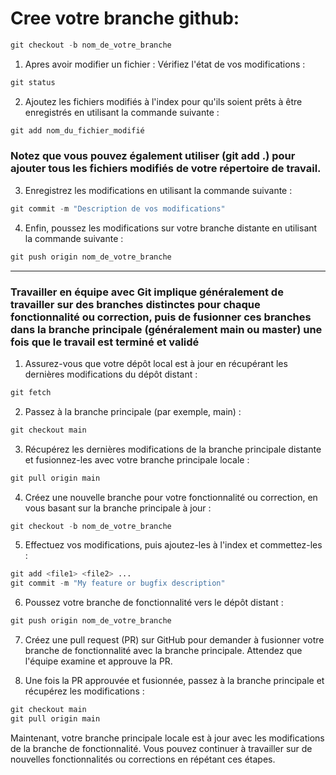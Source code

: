 # Cree votre branche github:

```php
git checkout -b nom_de_votre_branche
```
1. Apres avoir modifier un fichier : 
Vérifiez l'état de vos modifications : 
```php
git status
```
2. Ajoutez les fichiers modifiés à l'index pour qu'ils soient prêts à être enregistrés en utilisant la commande suivante :
```php
git add nom_du_fichier_modifié
```
### Notez que vous pouvez également utiliser (git add .) pour ajouter tous les fichiers modifiés de votre répertoire de travail.
 
3. Enregistrez les modifications en utilisant la commande suivante :
```php
git commit -m "Description de vos modifications"
```
4. Enfin, poussez les modifications sur votre branche distante en utilisant la commande suivante :
```php
git push origin nom_de_votre_branche
```
---

### Travailler en équipe avec Git implique généralement de travailler sur des branches distinctes pour chaque fonctionnalité ou correction, puis de fusionner ces branches dans la branche principale (généralement main ou master) une fois que le travail est terminé et validé

1. Assurez-vous que votre dépôt local est à jour en récupérant les dernières modifications du dépôt distant :

```php
git fetch
```
2. Passez à la branche principale (par exemple, main) :

```php
git checkout main
```

3. Récupérez les dernières modifications de la branche principale distante et fusionnez-les avec votre branche principale locale :

```php
git pull origin main
```
4. Créez une nouvelle branche pour votre fonctionnalité ou correction, en vous basant sur la branche principale à jour :

```php
git checkout -b nom_de_votre_branche
```
5. Effectuez vos modifications, puis ajoutez-les à l'index et commettez-les :

```php
git add <file1> <file2> ...
git commit -m "My feature or bugfix description"
```
6. Poussez votre branche de fonctionnalité vers le dépôt distant :

```php
git push origin nom_de_votre_branche
```
7. Créez une pull request (PR) sur GitHub pour demander à fusionner votre branche de fonctionnalité avec la branche principale. Attendez que l'équipe examine et approuve la PR.

8. Une fois la PR approuvée et fusionnée, passez à la branche principale et récupérez les modifications :

```php
git checkout main
git pull origin main
```

Maintenant, votre branche principale locale est à jour avec les modifications de la branche de fonctionnalité. Vous pouvez continuer à travailler sur de nouvelles fonctionnalités ou corrections en répétant ces étapes.
